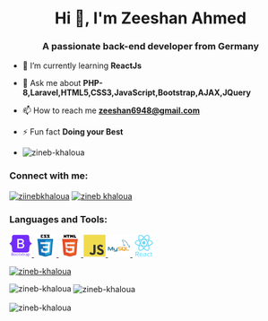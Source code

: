 <h1 align="center">Hi 👋, I'm Zeeshan Ahmed</h1>
<h3 align="center">A passionate back-end developer from Germany</h3>


- 🌱 I’m currently learning **ReactJs**

- 💬 Ask me about **PHP-8,Laravel,HTML5,CSS3,JavaScript,Bootstrap,AJAX,JQuery**

- 📫 How to reach me **zeeshan6948@gmail.com**

- ⚡ Fun fact **Doing your Best**
  
- <p align="left"> <img src="https://komarev.com/ghpvc/?username=zineb-khaloua&label=Profile%20views&color=0e75b6&style=flat" alt="zineb-khaloua" /> </p>


<h3 align="left">Connect with me:</h3>
<p align="left">
<a href="https://twitter.com/ziinebkhaloua" target="blank"><img align="center" src="https://raw.githubusercontent.com/rahuldkjain/github-profile-readme-generator/master/src/images/icons/Social/twitter.svg" alt="ziinebkhaloua" height="30" width="40" /></a>
<a href="https://linkedin.com/in/zineb khaloua" target="blank"><img align="center" src="https://raw.githubusercontent.com/rahuldkjain/github-profile-readme-generator/master/src/images/icons/Social/linked-in-alt.svg" alt="zineb khaloua" height="30" width="40" /></a>
</p>



<h3 align="left">Languages and Tools:</h3>
<p align="left"> <a href="https://getbootstrap.com" target="_blank" rel="noreferrer"> <img src="https://raw.githubusercontent.com/devicons/devicon/master/icons/bootstrap/bootstrap-plain-wordmark.svg" alt="bootstrap" width="40" height="40"/> </a> <a href="https://www.w3schools.com/css/" target="_blank" rel="noreferrer"> <img src="https://raw.githubusercontent.com/devicons/devicon/master/icons/css3/css3-original-wordmark.svg" alt="css3" width="40" height="40"/> </a> <a href="https://www.w3.org/html/" target="_blank" rel="noreferrer"> <img src="https://raw.githubusercontent.com/devicons/devicon/master/icons/html5/html5-original-wordmark.svg" alt="html5" width="40" height="40"/> </a> <a href="https://developer.mozilla.org/en-US/docs/Web/JavaScript" target="_blank" rel="noreferrer"> <img src="https://raw.githubusercontent.com/devicons/devicon/master/icons/javascript/javascript-original.svg" alt="javascript" width="40" height="40"/> </a> <a href="https://www.mysql.com/" target="_blank" rel="noreferrer"> <img src="https://raw.githubusercontent.com/devicons/devicon/master/icons/mysql/mysql-original-wordmark.svg" alt="mysql" width="40" height="40"/> </a> <a href="https://reactjs.org/" target="_blank" rel="noreferrer"> <img src="https://raw.githubusercontent.com/devicons/devicon/master/icons/react/react-original-wordmark.svg" alt="react" width="40" height="40"/> </a>  </p>
<p align="left"> <a href="https://github.com/ryo-ma/github-profile-trophy"><img src="https://github-profile-trophy.vercel.app/?username=zineb-khaloua" alt="zineb-khaloua" /></a> </p>

<p><img align="left" src="https://github-readme-stats.vercel.app/api/top-langs?username=zineb-khaloua&show_icons=true&locale=en&layout=compact" alt="zineb-khaloua" /></p>

<p>&nbsp;<img align="center" src="https://github-readme-stats.vercel.app/api?username=zineb-khaloua&show_icons=true&locale=en" alt="zineb-khaloua" /></p>

<p><img align="center" src="https://github-readme-streak-stats.herokuapp.com/?user=zineb-khaloua&" alt="zineb-khaloua" /></p>

